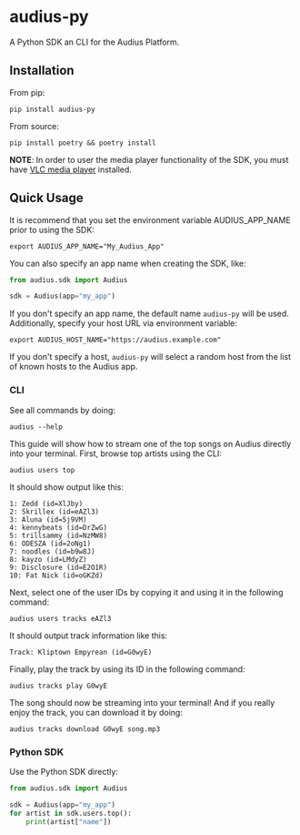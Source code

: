 # audius-py

A Python SDK an CLI for the Audius Platform.

## Installation

From pip:

```shell
pip install audius-py
```

From source:

```shell
pip install poetry && poetry install
```

**NOTE**: In order to user the media player functionality of the SDK, you must have [VLC media player](https://www.videolan.org/vlc/) installed.

## Quick Usage

It is recommend that you set the environment variable AUDIUS_APP_NAME prior to using the SDK:

```shell
export AUDIUS_APP_NAME="My_Audius_App"
```

You can also specify an app name when creating the SDK, like:

```python
from audius.sdk import Audius

sdk = Audius(app="my_app")
```

If you don't specify an app name, the default name `audius-py` will be used.
Additionally, specify your host URL via environment variable:

```shell
export AUDIUS_HOST_NAME="https://audius.example.com"
```

If you don't specify a host, `audius-py` will select a random host from the list of known hosts to the Audius app.

### CLI

See all commands by doing:

```shell
audius --help
```

This guide will show how to stream one of the top songs on Audius directly into your terminal.
First, browse top artists using the CLI:

```shell
audius users top
```

It should show output like this:

```shell
1: Zedd (id=XlJby)
2: Skrillex (id=eAZl3)
3: Aluna (id=5j9VM)
4: kennybeats (id=DrZwG)
5: trillsammy (id=NzMW8)
6: ODESZA (id=2oNg1)
7: noodles (id=b9w8J)
8: kayzo (id=LMdyZ)
9: Disclosure (id=E2O1R)
10: Fat Nick (id=oGKZd)
```

Next, select one of the user IDs by copying it and using it in the following command:

```shell
audius users tracks eAZl3
```

It should output track information like this:

```shell
Track: Kliptown Empyrean (id=G0wyE)
```

Finally, play the track by using its ID in the following command:

```shell
audius tracks play G0wyE
```

The song should now be streaming into your terminal!
And if you really enjoy the track, you can download it by doing:

```shell
audius tracks download G0wyE song.mp3
```

### Python SDK

Use the Python SDK directly:

```python
from audius.sdk import Audius

sdk = Audius(app="my_app")
for artist in sdk.users.top():
    print(artist["name"])
```
